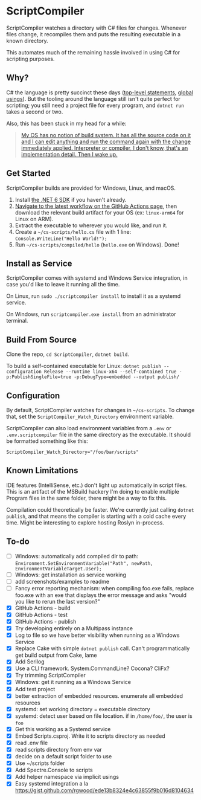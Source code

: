 # ScriptCompiler

ScriptCompiler watches a directory with C# files for changes. Whenever files change, it recompiles them and puts the resulting executable in a known directory.

This automates much of the remaining hassle involved in using C# for scripting purposes.

## Why?

C# the language is pretty succinct these days ([top-level statements](https://docs.microsoft.com/en-us/dotnet/csharp/fundamentals/program-structure/top-level-statements), [global usings](https://www.hanselman.com/blog/implicit-usings-in-net-6)). But the tooling around the language still isn't quite perfect for scripting; you still need a project file for every program, and `dotnet run` takes a second or two.

Also, this has been stuck in my head for a while:

> [My OS has no notion of build system. It has all the source code on it and I can edit anything and run the command again with the change immediately applied. Interpreter or compiler, I don't know, that's an implementation detail. Then I wake up.](https://twitter.com/davidcrawshaw/status/1300614954865876992?s=20)

## Get Started

ScriptCompiler builds are provided for Windows, Linux, and macOS.

1. Install [the .NET 6 SDK](https://dotnet.microsoft.com/en-us/download/dotnet/6.0) if you haven't already.
2. [Navigate to the latest workflow on the GitHub Actions page](https://github.com/rgwood/ScriptCompiler/actions), then download the relevant build artifact for your OS (ex: `linux-arm64` for Linux on ARM).
3. Extract the executable to wherever you would like, and run it.
4. Create a `~/cs-scripts/hello.cs` file with 1 line: `Console.WriteLine("Hello World!");`
5. Run `~/cs-scripts/compiled/hello` (`hello.exe` on Windows). Done!

## Install as Service

ScriptCompiler comes with systemd and Windows Service integration, in case you'd like to leave it running all the time.

On Linux, run `sudo ./scriptcompiler install` to install it as a systemd service.

On Windows, run `scriptcompiler.exe install` from an administrator terminal.

## Build From Source

Clone the repo, `cd ScriptCompiler`, `dotnet build`.

To build a self-contained executable for Linux: `dotnet publish --configuration Release --runtime linux-x64 --self-contained true -p:PublishSingleFile=true -p:DebugType=embedded --output publish/`

## Configuration

By default, ScriptCompiler watches for changes in `~/cs-scripts`. To change that, set the `ScriptCompiler_Watch_Directory` environment variable.

ScriptCompiler can also load environment variables from a `.env` or `.env.scriptcompiler` file in the same directory as the executable. It should be formatted something like this:

```
ScriptCompiler_Watch_Directory="/foo/bar/scripts"
```

## Known Limitations

IDE features (IntelliSense, etc.) don't light up automatically in script files. This is an artifact of the MSBuild hackery I'm doing to enable multiple Program files in the same folder, there might be a way to fix this.

Compilation could theoretically be faster. We're currently just calling `dotnet publish`, and that means the compiler is starting with a cold cache every time. Might be interesting to explore hosting Roslyn in-process.

## To-do

- [ ] Windows: automatically add compiled dir to path: `Environment.SetEnvironmentVariable("Path", newPath, EnvironmentVariableTarget.User);`
- [ ] Windows: get installation as service working
- [ ] add screenshots/examples to readme
- [ ] Fancy error reporting mechanism: when compiling foo.exe fails, replace foo.exe with an exe that displays the error message and asks "would you like to rerun the last version?"
- [x] GitHub Actions - build
- [x] GitHub Actions - test
- [x] GitHub Actions - publish
- [x] Try developing entirely on a Multipass instance
- [x] Log to file so we have better visibility when running as a Windows Service
- [x] Replace Cake with simple `dotnet publish` call. Can't programmatically get build output from Cake, lame
- [x] Add Serilog
- [x] Use a CLI framework. System.CommandLine? Cocona? CliFx?
- [x] Try trimming ScriptCompiler
- [x] Windows: get it running as a Windows Service
- [x] Add test project
- [x] better extraction of embedded resources. enumerate all embedded resources
- [x] systemd: set working directory = executable directory
- [x] systemd: detect user based on file location. if in `/home/foo/`, the user is `foo`
- [x] Get this working as a Systemd service
- [x] Embed Scripts.csproj. Write it to scripts directory as needed
- [x] read .env file
- [x] read scripts directory from env var
- [x] decide on a default script folder to use
- [x] Use ~/scripts folder
- [x] Add Spectre.Console to scripts
- [x] Add helper namespace via implicit usings
- [x] Easy systemd integration a la https://gist.github.com/rgwood/ede13b8324e4c63855f9b016d8104634
